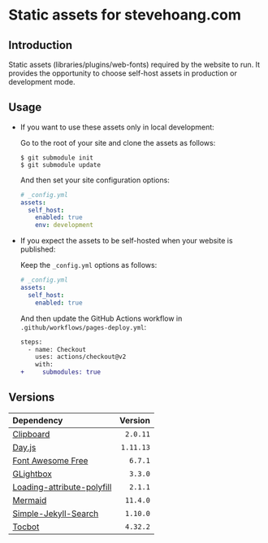 # Static assets for stevehoang.com

## Introduction

Static assets (libraries/plugins/web-fonts) required by the website to run. It provides the opportunity to choose self-host assets in production or development mode.

## Usage

- If you want to use these assets only in local development:

  Go to the root of your site and clone the assets as follows:

  ```console
  $ git submodule init
  $ git submodule update
  ```

  And then set your site configuration options:

  ```yml
  # _config.yml
  assets:
    self_host:
      enabled: true
      env: development
  ```

- If you expect the assets to be self-hosted when your website is published:

  Keep the `_config.yml` options as follows:

  ```yml
  # _config.yml
  assets:
    self_host:
      enabled: true
  ```

  And then update the GitHub Actions workflow in `.github/workflows/pages-deploy.yml`:

  ```diff
  steps:
    - name: Checkout
      uses: actions/checkout@v2
      with:
  +     submodules: true
  ```

## Versions

| Dependency                                               |   Version |
| :------------------------------------------------------- | --------: |
| [Clipboard][clipboard]                                   |  `2.0.11` |
| [Day.js][dayjs]                                          | `1.11.13` |
| [Font Awesome Free][fontawesome]                         |   `6.7.1` |
| [GLightbox][glightbox]                                   |   `3.3.0` |
| [Loading-attribute-polyfill][loading-attribute-polyfill] |   `2.1.1` |
| [Mermaid][mermaid]                                       |  `11.4.0` |
| [Simple-Jekyll-Search][simple-jekyll-search]             |  `1.10.0` |
| [Tocbot][tocbot]                                         |  `4.32.2` |

[chirpy]: https://github.com/cotes2020/jekyll-theme-chirpy

<!-- deps -->

[clipboard]: https://www.jsdelivr.com/package/npm/clipboard
[dayjs]: https://www.jsdelivr.com/package/npm/dayjs
[fontawesome]: https://fontawesome.com/download
[loading-attribute-polyfill]: https://www.jsdelivr.com/package/npm/loading-attribute-polyfill
[glightbox]: https://www.jsdelivr.com/package/npm/glightbox
[mermaid]: https://www.jsdelivr.com/package/npm/mermaid
[simple-jekyll-search]: https://www.jsdelivr.com/package/npm/simple-jekyll-search
[tocbot]: https://www.jsdelivr.com/package/npm/tocbot
